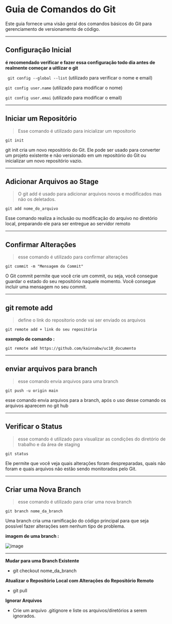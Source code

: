 # Guia de Comandos do Git

Este guia fornece uma visão geral dos comandos básicos do Git para gerenciamento de versionamento de código.

---

## Configuração Inicial
**é recomendado verificar e fazer essa configuração todo dia antes de realmente começar a uitlizar o git**

` git config --global --list` (utilizado para verificar o nome e email)

`git config user.name` (utilizado para modificar o nome)

`git config user.emai` (utilizado para modificar o email)

---

## Iniciar um Repositório
> Esse comando é utilizado para inicializar um repositorio

`git init`

git init cria um novo repositório do Git. Ele pode ser usado para converter um projeto existente e não versionado em um repositório do Git ou inicializar um novo repositório vazio.

---

## Adicionar Arquivos ao Stage
> O git add é usado para adicionar arquivos novos e modificados mas não os deletados.

`git add nome_do_arquivo`

Esse comando realiza a inclusão ou modificação do arquivo no diretório local, preparando ele para ser entregue ao servidor remoto
  
--- 

## Confirmar Alterações
> esse comando é utilizado para confirmar alterações 

`git commit -m "Mensagem do Commit"`

O Git commit permite que você crie um commit, ou seja, você consegue guardar o estado do seu repositório naquele momento.
Você consegue incluir uma mensagem no seu commit.

---

## git remote add 
>define o link do repositorio onde vai ser enviado os arquivos

`git remote add + link do seu repositório`

**exemplo de comando :**

`git remote add https://github.com/kainnabw/uc10_documento`

---

## enviar arquivos para branch 
> esse comando envia arquivos para uma branch

`git push -u origin main`

esse comando envia arquivos para a branch, após o uso desse comando os arquivos aparecem no git hub

---

## Verificar o Status
> esse comando é utilizado para visualizar as condições do diretório de trabalho e da área de staging

`git status`

Ele permite que você veja quais alterações foram despreparadas, quais não foram e quais arquivos não estão sendo monitorados pelo Git.


---

## Criar uma Nova Branch
> esse comando é utilizado para criar uma nova branch

`git branch nome_da_branch`

Uma branch cria uma ramificação do código principal para que seja possível fazer alterações sem nenhum tipo de problema.

**imagem de uma branch :**

![image](https://github.com/kainnabw/uc10_Documentacao/assets/135454271/557bc13a-614e-4d74-8c13-cfef5f9ebcb5)

---


**Mudar para uma Branch Existente**
- git checkout nome_da_branch

**Atualizar o Repositório Local com Alterações do Repositório Remoto**
- git pull

**Ignorar Arquivos**
- Crie um arquivo .gitignore e liste os arquivos/diretórios a serem ignorados.
